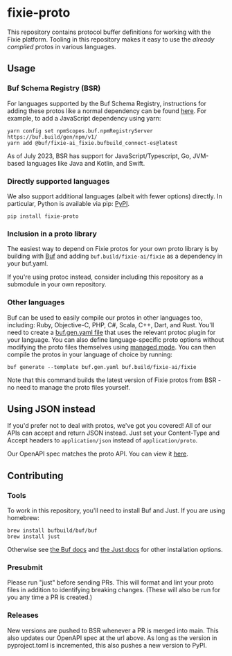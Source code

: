 # fixie-proto
This repository contains protocol buffer definitions for working with the Fixie platform. Tooling in this repository makes it easy to use the *already compiled* protos in various languages.

## Usage

### Buf Schema Registry (BSR)

For languages supported by the Buf Schema Registry, instructions for adding these protos like a normal dependency can be found [here](https://buf.build/fixie-ai/fixie/assets/main).  For example, to add a JavaScript dependency using yarn:

```
yarn config set npmScopes.buf.npmRegistryServer https://buf.build/gen/npm/v1/
yarn add @buf/fixie-ai_fixie.bufbuild_connect-es@latest
```

As of July 2023, BSR has support for JavaScript/Typescript, Go, JVM-based languages like Java and Kotlin, and Swift.

### Directly supported languages

We also support additional languages (albeit with fewer options) directly. In particular, Python is available via pip: [PyPI](https://pypi.org/project/fixie-proto/).

```
pip install fixie-proto
```

### Inclusion in a proto library

The easiest way to depend on Fixie protos for your own proto library is by building with [Buf](https://buf.build/docs/introduction/) and adding `buf.build/fixie-ai/fixie` as a dependency in your buf.yaml.

If you're using protoc instead, consider including this repository as a submodule in your own repository.


### Other languages

Buf can be used to easily compile our protos in other languages too, including: Ruby, Objective-C, PHP, C#, Scala, C++, Dart, and Rust.  You'll need to create a [buf.gen.yaml file](https://buf.build/docs/generate/overview/) that uses the relevant protoc plugin for your language. You can also define language-specific proto options without modifying the proto files themselves using [managed mode](https://buf.build/docs/generate/managed-mode/#managed). You can then compile the protos in your language of choice by running:

```
buf generate --template buf.gen.yaml buf.build/fixie-ai/fixie
```

Note that this command builds the latest version of Fixie protos from BSR - no need to manage the proto files yourself.

## Using JSON instead

If you'd prefer not to deal with protos, we've got you covered! All of our APIs can accept and return JSON instead. Just set your Content-Type and Accept headers to `application/json` instead of `application/proto`.

Our OpenAPI spec matches the proto API. You can view it [here](https://petstore.swagger.io/?url=https://gist.githubusercontent.com/mdepinet/1382c315186d178f587f3d9ca382b74e/raw/be61192d0fe190e646cc52a494017ba7dbe3a33b/loader.swagger.json).

## Contributing

### Tools

To work in this repository, you'll need to install Buf and Just. If you are using homebrew:

```
brew install bufbuild/buf/buf
brew install just
```

Otherwise see [the Buf docs](https://buf.build/docs/installation/) and [the Just docs](https://just.systems/man/en/chapter_4.html) for other installation options.

### Presubmit

Please run "just" before sending PRs. This will format and lint your proto files in addition to identifying breaking changes. (These will also be run for you any time a PR is created.)

### Releases

New versions are pushed to BSR whenever a PR is merged into main. This also updates our OpenAPI spec at the url above. As long as the version in pyproject.toml is incremented, this also pushes a new version to PyPI.
